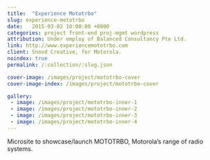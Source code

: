 ```yaml
---
title:  "Experience Mototrbo"
slug: experience-mototrbo
date:   2015-03-02 10:00:00 +0800
categories: project front-end proj-mgmt wordpress
attribution: Under employ of Balanced Consultancy Pte Ltd.
link: http://www.experiencemototrbo.com
client: Snood Creative, for Motorola.
noindex: true
permalink: /:collection/:slug.json

cover-image: /images/project/mototrbo-cover
cover-image-index: /images/project/mototrbo-cover

gallery:
 - image: /images/project/mototrbo-inner-1
 - image: /images/project/mototrbo-inner-2
 - image: /images/project/mototrbo-inner-3
 - image: /images/project/mototrbo-inner-4
---
```


Microsite to showcase/launch MOTOTRBO, Motorola’s range of radio systems.
